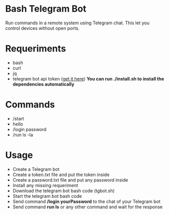 # Bash Telegram Bot
Run commands in a remote system using Telegram chat. This let you control devices without open ports.

# Requeriments
- bash
- curl
- jq
- telegram bot api token ([get it here](https://t.me/BotFather))
__You can run ./install.sh to install the dependencies automatically__

# Commands
- /start
- hello
- /login password
- /run ls -la

# Usage
- Create a Telegram bot
- Create a token.txt file and put the token inside
- Create a password.txt file and put any password inside
- Install any missing requeriment
- Download the telegram bot bash code (tgbot.sh)
- Start the telegram bot bash code 
- Send command **/login yourPassword** to the chat of your Telegram bot
- Send command **run ls** or any other command and wait for the response
